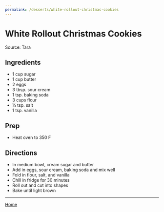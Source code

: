 ```yaml
---
permalink: /desserts/white-rollout-christmas-cookies
---
```

# White Rollout Christmas Cookies

Source: Tara

## Ingredients

- 1 cup sugar
- 1 cup butter
- 2 eggs
- 3 tbsp. sour cream
- 1 tsp. baking soda
- 3 cups flour
- ½ tsp. salt
- 1 tsp. vanilla

## Prep

- Heat oven to 350 F

## Directions

- In medium bowl, cream sugar and butter
- Add in eggs, sour cream, baking soda and mix well
- Fold in flour, salt, and vanilla
- Chill in fridge for 30 minutes
- Roll out and cut into shapes
- Bake until light brown

---

[Home](https://thomasjbarrett82.github.io)
